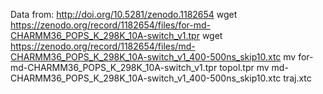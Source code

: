 Data from: http://doi.org/10.5281/zenodo.1182654
wget https://zenodo.org/record/1182654/files/for-md-CHARMM36_POPS_K_298K_10A-switch_v1.tpr
wget https://zenodo.org/record/1182654/files/md-CHARMM36_POPS_K_298K_10A-switch_v1_400-500ns_skip10.xtc
mv for-md-CHARMM36_POPS_K_298K_10A-switch_v1.tpr topol.tpr
mv md-CHARMM36_POPS_K_298K_10A-switch_v1_400-500ns_skip10.xtc traj.xtc
